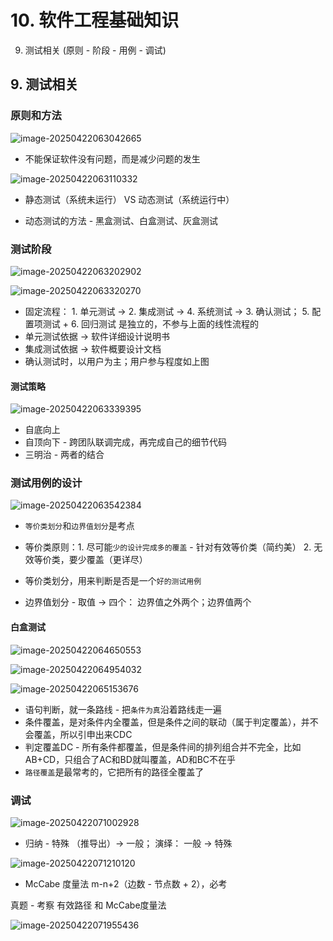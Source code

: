# 10. 软件工程基础知识

9. 测试相关 (原则 - 阶段 - 用例 - 调试)



## 9. 测试相关

### 原则和方法

![image-20250422063042665](/Users/wplay/2025/senior_software_infra_docs/文老师/基础/assets//image-20250422063042665.png)

- 不能保证软件没有问题，而是减少问题的发生



![image-20250422063110332](/Users/wplay/2025/senior_software_infra_docs/文老师/基础/assets//image-20250422063110332.png)

- 静态测试（系统未运行） VS  动态测试（系统运行中）

- 动态测试的方法 - 黑盒测试、白盒测试、灰盒测试





### 测试阶段

![image-20250422063202902](/Users/wplay/2025/senior_software_infra_docs/文老师/基础/assets//image-20250422063202902.png)

![image-20250422063320270](/Users/wplay/2025/senior_software_infra_docs/文老师/基础/assets//image-20250422063320270.png)

- 固定流程： 1. 单元测试 -> 2. 集成测试 -> 4. 系统测试 -> 3. 确认测试；  5. 配置项测试 + 6. 回归测试 是独立的，不参与上面的线性流程的
- 单元测试依据 -> 软件详细设计说明书
- 集成测试依据 -> 软件概要设计文档
- 确认测试时，以用户为主；用户参与程度如上图



#### 测试策略

![image-20250422063339395](/Users/wplay/2025/senior_software_infra_docs/文老师/基础/assets//image-20250422063339395.png)

- 自底向上
- 自顶向下 - 跨团队联调完成，再完成自己的细节代码
- 三明治 - 两者的结合



### 测试用例的设计

![image-20250422063542384](/Users/wplay/2025/senior_software_infra_docs/文老师/基础/assets//image-20250422063542384.png)

- `等价类划分`和`边界值划分`是考点

- 等价类原则：1. 尽可能`少的设计完成多的覆盖` - 针对有效等价类（简约美） 2. 无效等价类，要少覆盖（更详尽）
- 等价类划分，用来判断是否是一个`好的测试用例`
- 边界值划分 - 取值 -> 四个： 边界值之外两个；边界值两个



#### 白盒测试

![image-20250422064650553](/Users/wplay/2025/senior_software_infra_docs/文老师/基础/assets//image-20250422064650553.png)

![image-20250422064954032](/Users/wplay/2025/senior_software_infra_docs/文老师/基础/assets//image-20250422064954032.png)

![image-20250422065153676](/Users/wplay/2025/senior_software_infra_docs/文老师/基础/assets//image-20250422065153676.png)

- 语句判断，就一条路线 - 把`条件为真`沿着路线走一遍
- 条件覆盖，是对条件内全覆盖，但是条件之间的联动（属于判定覆盖），并不会覆盖，所以引申出来CDC
- 判定覆盖DC - 所有条件都覆盖，但是条件间的排列组合并不完全，比如 AB+CD，只组合了AC和BD就叫覆盖，AD和BC不在乎
- `路径覆盖`是最常考的，它把所有的路径全覆盖了





### 调试

![image-20250422071002928](/Users/wplay/2025/senior_software_infra_docs/文老师/基础/assets//image-20250422071002928.png)

- 归纳 - 特殊 （推导出）-> 一般； 演绎： 一般 -> 特殊

![image-20250422071210120](/Users/wplay/2025/senior_software_infra_docs/文老师/基础/assets//image-20250422071210120.png)

- McCabe 度量法 m-n+2（边数 - 节点数 + 2），必考



真题 - 考察 有效路径 和 McCabe度量法

![image-20250422071955436](/Users/wplay/2025/senior_software_infra_docs/文老师/基础/assets//image-20250422071955436.png)
